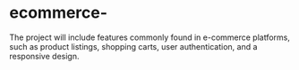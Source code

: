 # ecommerce-
The project will include features commonly found in e-commerce platforms, such as product listings, shopping carts, user authentication, and a responsive design.
